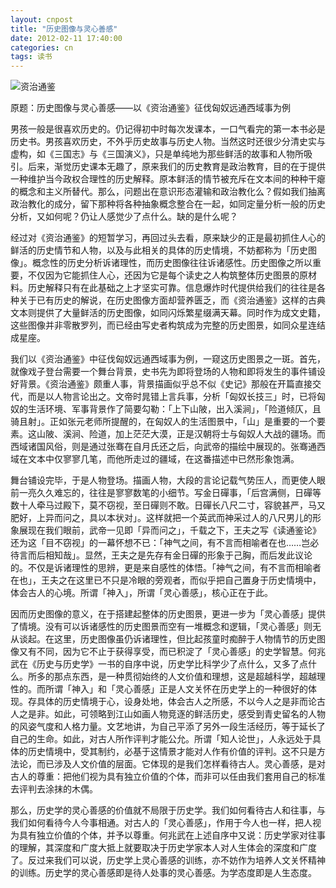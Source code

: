 ```yaml
---
layout: cnpost
title: "历史图像与灵心善感"
date: 2012-02-11 17:40:00
categories: cn
tags: 读书
---
```


![资治通鉴](/images/zizhitongjian.jpg)

原题：历史图像与灵心善感——以《资治通鉴》征伐匈奴远通西域事为例

男孩一般是很喜欢历史的。仍记得初中时每次发课本，一口气看完的第一本书必是历史书。男孩喜欢历史，不外乎历史故事与历史人物。当然这时还很少分清史实与虚构，如《三国志》与《三国演义》，只是单纯地为那些鲜活的故事和人物所吸引。后来，渐觉历史课本无趣了，原来我们的历史教育是政治教育，目的在于提供一种维护当今政权合理性的历史解释。原本鲜活的情节被充斥在文本间的种种干瘪的概念和主义所替代。那么，问题出在意识形态灌输和政治教化么？假如我们抽离政治教化的成分，留下那种将各种抽象概念整合在一起，如同定量分析一般的历史分析，又如何呢？仍让人感觉少了点什么。缺的是什么呢？

经过对《资治通鉴》的短暂学习，再回过头去看，原来缺少的正是最初抓住人心的鲜活的历史情节和人物，以及与此相关的具体的历史情境，不妨都称为「历史图像」。概念性的历史分析诉诸理性，而历史图像往往诉诸感性。历史图像之所以重要，不仅因为它能抓住人心，还因为它是每个读史之人构筑整体历史图景的原材料。历史解释只有在此基础之上才坚实可靠。信息爆炸时代提供给我们的往往是各种关于已有历史的解说，在历史图像方面却营养匮乏，而《资治通鉴》这样的古典文本则提供了大量鲜活的历史图像，如同闪烁繁星缀满天幕。同时作为成文史籍，这些图像并非零散罗列，而已经由写史者构筑成为完整的历史图景，如同众星连结成星座。

我们以《资治通鉴》中征伐匈奴远通西域事为例，一窥这历史图景之一斑。首先，就像戏子登台需要一个舞台背景，史书先为即将登场的人物和即将发生的事件铺设好背景。《资治通鉴》颇重人事，背景描画似乎总不似《史记》那般在开篇直接交代，而是以人物言论出之。文帝时晁错上言兵事，分析「匈奴长技三」时，已将匈奴的生活环境、军事背景作了简要勾勒：「上下山陂，出入溪涧」，「险道倾仄，且骑且射」。正如张元老师所提醒的，在匈奴人的生活图景中，「山」是重要的一个要素。这山陂、溪涧、险道，加上茫茫大漠，正是汉朝将士与匈奴人大战的疆场。而西域诸国风俗，则是通过张骞在自月氏还之后，向武帝的描绘中展现的。张骞通西域在文本中仅寥寥几笔，而他所走过的疆域，在这番描述中已然形象饱满。

舞台铺设完毕，于是人物登场。描画人物，大段的言论记载气势压人，而更使人眼前一亮久久难忘的，往往是寥寥数笔的小细节。写金日磾事，「后宫满侧，日磾等数十人牵马过殿下，莫不窃视，至日磾则不敢。日磾长八尺二寸，容貌甚严，马又肥好，上异而问之，具以本状对」。这样就把一个英武而神采过人的八尺男儿的形象展现在我们眼前，武帝一见即「异而问之」，千载之下，王夫之写《读通鉴论》还为这「目不窃视」的一幕怀想不已：「神气之间，有不言而相喻者在也……岂必待言而后相知哉」。显然，王夫之是先存有金日磾的形象于己胸，而后发此议论的。不仅是诉诸理性的思辨，更是来自感性的体悟。「神气之间，有不言而相喻者在也」，王夫之在这里已不只是冷眼的旁观者，而似乎把自己置身于历史情境中，体会古人的心境。所谓「神入」，所谓「灵心善感」，核心正在于此。

因而历史图像的意义，在于搭建起整体的历史图景，更进一步为「灵心善感」提供了情境。没有可以诉诸感性的历史图景而空有一堆概念和逻辑，「灵心善感」则无从谈起。在这里，历史图像虽仍诉诸理性，但比起孩童时痴醉于人物情节的历史图像又有不同，因为它不止于获得享受，而已积淀了「灵心善感」的史学智慧。何兆武在《历史与历史学》一书的自序中说，历史学比科学少了点什么，又多了点什么。所多的那点东西，是一种贯彻始终的人文价值和理想，这是超越科学，超越理性的。而所谓「神入」和「灵心善感」正是人文关怀在历史学上的一种很好的体现。存具体的历史情境于心，设身处地，体会古人之所感，不以今人之是非而论古人之是非。如此，可领略到江山如画人物竞逐的鲜活历史，感受到青史留名的人物的风姿气度和人格力量。文艺地讲，为自己平添了另外一段生活经历，等于延长了自己的生命。如此，对古人所作评判才能公允。所谓「知人论世」，人永远处于具体的历史情境中，受其制约，必基于这情景才能对人作有价值的评判。这不只是方法论，而已涉及人文价值的层面。它体现的是我们怎样看待古人。灵心善感，是对古人的尊重：把他们视为具有独立价值的个体，而非可以任由我们套用自己的标准去评判去涂抹的木偶。

那么，历史学的灵心善感的价值就不局限于历史学。我们如何看待古人和往事，与我们如何看待今人今事相通。对古人的「灵心善感」，作用于今人也一样，把人视为具有独立价值的个体，并予以尊重。何兆武在上述自序中又说：历史学家对往事的理解，其深度和广度大抵上就要取决于历史学家本人对人生体会的深度和广度了。反过来我们可以说，历史学上灵心善感的训练，亦不妨作为培养人文关怀精神的训练。历史学的灵心善感即是待人处事的灵心善感。为学态度即是人生态度。
